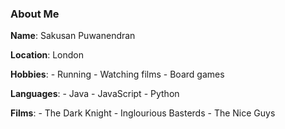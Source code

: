 ### About Me

**Name**: Sakusan Puwanendran

**Location**: London

**Hobbies**:
    - Running
    - Watching films
    - Board games

**Languages**:
    - Java
    - JavaScript
    - Python

**Films**:
    - The Dark Knight
    - Inglourious Basterds
    - The Nice Guys